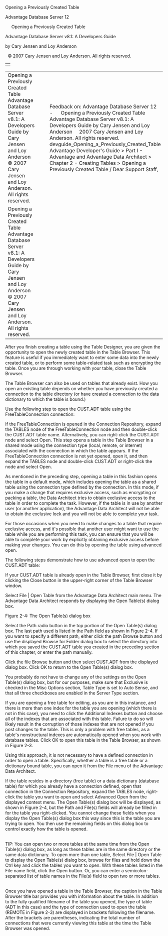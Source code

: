 Opening a Previously Created Table




Advantage Database Server 12  

     Opening a Previously Created Table

Advantage Database Server v8.1: A Developers Guide

by Cary Jensen and Loy Anderson

  © 2007 Cary Jensen and Loy Anderson. All rights reserved.

|  |
| --- |
|  |

|  |  |  |  |  |
| --- | --- | --- | --- | --- |
| Opening a Previously Created Table  Advantage Database Server v8.1: A Developers Guide  by Cary Jensen and Loy Anderson    © 2007 Cary Jensen and Loy Anderson. All rights reserved. |  |  | Feedback on: Advantage Database Server 12 -      Opening a Previously Created Table Advantage Database Server v8.1: A Developers Guide by Cary Jensen and Loy Anderson     2007 Cary Jensen and Loy Anderson. All rights reserved. devguide\_Opening\_a\_Previously\_Created\_Table Advantage Developer's Guide > Part I - Advantage and Advantage Data Architect > Chapter 2 - Creating Tables > Opening a Previously Created Table / Dear Support Staff, |  |
| Opening a Previously Created Table  Advantage Database Server v8.1: A Developers Guide  by Cary Jensen and Loy Anderson    © 2007 Cary Jensen and Loy Anderson. All rights reserved. |  |  |  |  |

After you finish creating a table using the Table Designer, you are given the opportunity to open the newly created table in the Table Browser. This feature is useful if you immediately want to enter some data into the newly created table, or to perform some table-related task such as encrypting the table. Once you are through working with your table, close the Table Browser.

The Table Browser can also be used on tables that already exist. How you open an existing table depends on whether you have previously created a connection to the table directory (or have created a connection to the data dictionary to which the table is bound.)

Use the following step to open the CUST.ADT table using the FreeTableConnection connection:

If the FreeTableConnection is opened in the Connection Repository, expand the TABLES node of the FreeTableConnection node and then double-click the CUST.ADT table name. Alternatively, you can right-click the CUST.ADT node and select Open. This step opens a table in the Table Browser in a shared mode using the connection type (local, remote, or internet) associated with the connection in which the table appears. If the FreeTableConnection connection is not yet opened, open it, and then expand the TABLES node and double-click CUST.ADT or right-click the node and select Open.

As mentioned in the preceding step, opening a table in this fashion opens the table in a default mode, which includes opening the table as a shared table using the connection type defined by the connection. In this mode, if you make a change that requires exclusive access, such as encrypting or packing a table, the Data Architect tries to obtain exclusive access to the table in order to complete the task. However, if the table is in use by another user (or another application), the Advantage Data Architect will not be able to obtain the exclusive lock and you will not be able to complete your task.

For those occasions when you need to make changes to a table that require exclusive access, and it's possible that another user might want to use the table while you are performing this task, you can ensure that you will be able to complete your work by explicitly obtaining exclusive access before making your changes. You can do this by opening the table using advanced open.

The following steps demonstrate how to use advanced open to open the CUST.ADT table:

If your CUST.ADT table is already open in the Table Browser, first close it by clicking the Close button in the upper-right corner of the Table Browser window.

Select File | Open Table from the Advantage Data Architect main menu. The Advantage Data Architect responds by displaying the Open Table(s) dialog box.

Figure 2-4: The Open Table(s) dialog box

Select the Path radio button in the top portion of the Open Table(s) dialog box. The last path used is listed in the Path field as shown in Figure 2-4. If you want to specify a different path, either click the path Browse button and use the displayed Browse for Folder dialog box to select the directory into which you saved the CUST.ADT table you created in the preceding section of this chapter, or enter the path manually.

Click the file Browse button and then select CUST.ADT from the displayed dialog box. Click OK to return to the Open Table(s) dialog box.

You probably do not have to change any of the settings on the Open Table(s) dialog box, but for our purposes, make sure that Exclusive is checked in the Misc Options section, Table Type is set to Auto Sense, and that all three checkboxes are enabled in the Server Type section.

If you are opening a free table for editing, as you are in this instance, and there is more than one index for the table you are opening (which there is not in this case), you need to click the Additional Indexes button and choose all of the indexes that are associated with this table. Failure to do so will likely result in the corruption of those indexes that are not opened if you post changes to the table. This is only a problem with free tables, as a table's nonstructural indexes are automatically opened when you work with database tables. Click OK to open this table in the Table Browser, as shown in Figure 2-3.

Using this approach, it is not necessary to have a defined connection in order to open a table. Specifically, whether a table is a free table or a dictionary bound table, you can open it from the File menu of the Advantage Data Architect.

If the table resides in a directory (free table) or a data dictionary (database table) for which you already have a connection defined, open that connection in the Connection Repository, expand the TABLES node, right-click the table you want to open and select Advanced Open from the displayed context menu. The Open Table(s) dialog box will be displayed, as shown in Figure 2-4, but the Path and File(s) fields will already be filled in for the table you right-clicked. You cannot change these fields when you display the Open Table(s) dialog box this way since this is the table you are trying to open. You then use the remaining fields on this dialog box to control exactly how the table is opened.

   
TIP: You can open two or more tables at the same time from the Open Table(s) dialog box, as long as these tables are in the same directory or the same data dictionary. To open more than one table, Select File | Open Table to display the Open Table(s) dialog box, browse for files and hold down the Ctrl key and click the tables you want to open. With these tables listed in the File name field, click the Open button. Or, you can enter a semicolon-separated list of table names in the File(s) field to open two or more tables.  
 

Once you have opened a table in the Table Browser, the caption in the Table Browser title bar provides you with information about the table. In addition to the fully qualified filename of the table you opened, the type of table (ADT in this case) and the type of connection used to open the table (REMOTE in Figure 2-3) are displayed in brackets following the filename. After the brackets are parentheses, indicating the total number of connections that were currently viewing this table at the time the Table Browser was opened.